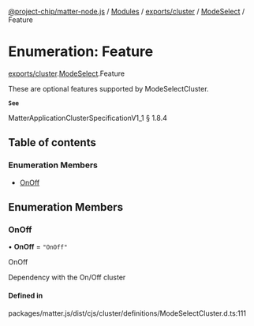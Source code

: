 [@project-chip/matter-node.js](../README.md) / [Modules](../modules.md) / [exports/cluster](../modules/exports_cluster.md) / [ModeSelect](../modules/exports_cluster.ModeSelect.md) / Feature

# Enumeration: Feature

[exports/cluster](../modules/exports_cluster.md).[ModeSelect](../modules/exports_cluster.ModeSelect.md).Feature

These are optional features supported by ModeSelectCluster.

**`See`**

MatterApplicationClusterSpecificationV1_1 § 1.8.4

## Table of contents

### Enumeration Members

- [OnOff](exports_cluster.ModeSelect.Feature.md#onoff)

## Enumeration Members

### OnOff

• **OnOff** = ``"OnOff"``

OnOff

Dependency with the On/Off cluster

#### Defined in

packages/matter.js/dist/cjs/cluster/definitions/ModeSelectCluster.d.ts:111

